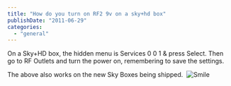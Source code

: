 ```yaml
---
title: "How do you turn on RF2 9v on a sky+hd box"
publishDate: "2011-06-29"
categories: 
  - "general"
---
```


On a Sky+HD box, the hidden menu is Services 0 0 1 & press Select. Then go to RF Outlets and turn the power on, remembering to save the settings.

The above also works on the new Sky Boxes being shipped.  ![Smile](https://ramblinggeek.co.uk/wp-content/uploads/2011/06/wlEmoticon-smile.png)
